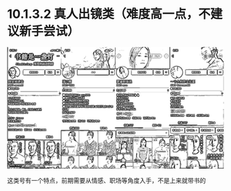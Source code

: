 # 10.1.3.2 真人出镜类（难度高一点，不建议新手尝试）

![](img/9519a7de11598d9ea6660ed4fc2bf395.png)

这类号有一个特点，前期需要从情感、职场等角度入手，不是上来就带书的